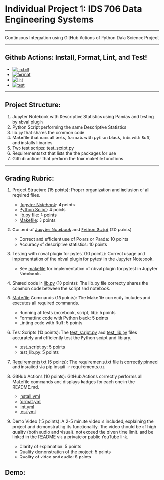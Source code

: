 # Individual Project 1: IDS 706 Data Engineering Systems
---
Continuous Integration using GitHub Actions of Python Data Science Project

---
## Github Actions: Install, Format, Lint, and Test!
* [![install](https://github.com/LGrella/LGrella-IndividualProject1/actions/workflows/install.yml/badge.svg)](https://github.com/LGrella/LGrella-IndividualProject1/actions/workflows/install.yml)
* [![format](https://github.com/LGrella/LGrella-IndividualProject1/actions/workflows/format.yml/badge.svg)](https://github.com/LGrella/LGrella-IndividualProject1/actions/workflows/format.yml)
* [![lint](https://github.com/LGrella/LGrella-IndividualProject1/actions/workflows/lint.yml/badge.svg)](https://github.com/LGrella/LGrella-IndividualProject1/actions/workflows/lint.yml)
* [![test](https://github.com/LGrella/LGrella-IndividualProject1/actions/workflows/test.yml/badge.svg)](https://github.com/LGrella/LGrella-IndividualProject1/actions/workflows/test.yml)
---

## Project Structure:

1. Jupyter Notebook with Descriptive Statistics using Pandas and testing by nbval plugin
2. Python Script performing the same Descriptive Statistics
3. lib.py that shares the common code
4. Makefile that runs all tests, formats with python black, lints with Ruff, and installs libraries
5. Two test scripts: test_script.py
6. Requirements.txt that lists the the packages for use
7. Github actions that perform the four makefile functions

---

## Grading Rubric:
1. Project Structure (15 points): Proper organization and inclusion of all required files.
    * [Jupyter Notebook](Descriptive_Statistics.ipynb): 4 points
    * [Python Script](main.py): 4 points
    * [lib.py](lib.py) file: 4 points
    * [Makefile](makefile.md): 3 points

2. Content of [Jupyter Notebook](Descriptive_Statistics.ipynb) and [Python Script](main.py) (20 points)
    * Correct and efficient use of Polars or Panda: 10 points
    * Accuracy of descriptive statistics: 10 points

3. Testing with nbval plugin for pytest (10 points): Correct usage and implementation of the nbval plugin for pytest in the Jupyter Notebook.
    * See [makefile](makefile.md) for implementation of nbval plugin for pytest in Jupyter Notebook.

4. Shared code in [lib.py](lib.py) (10 points): The lib.py file correctly shares the common code between the script and notebook.

5. [Makefile](makefile.md) Commands (15 points): The Makefile correctly includes and executes all required commands.
    * Running all tests (notebook, script, lib): 5 points
    * Formatting code with Python black: 5 points
    * Linting code with Ruff: 5 points

6. Test Scripts (10 points): The [test_script.py](test_script.py) and [test_lib.py](test_lib.py) files accurately and efficiently test the Python script and library.
    * test_script.py: 5 points
    * test_lib.py: 5 points

7. [Requirements.txt](requirements.txt) (5 points): The requirements.txt file is correctly pinned and installed via pip install -r requirements.txt.

8. GitHub Actions (10 points): GitHub Actions correctly performs all Makefile commands and displays badges for each one in the README.md.
   * [install.yml](install.yml)
   * [format.yml](formal.yml)
   * [lint.yml](lint.yml)
   * [test.yml](test.yml)

9. Demo Video (15 points): A 2-5 minute video is included, explaining the project and demonstrating its functionality. The video should be of high quality (both audio and visual), not exceed the given time limit, and be linked in the README via a private or public YouTube link.
    * Clarity of explanation: 5 points
    * Quality demonstration of the project: 5 points
    * Quality of video and audio: 5 points
      
## Demo:
